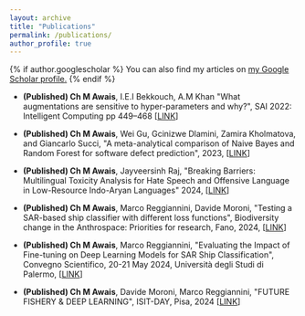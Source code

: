 ```yaml
---
layout: archive
title: "Publications"
permalink: /publications/
author_profile: true
---
```


{% if author.googlescholar %}
  You can also find my articles on <u><a href="{{author.googlescholar}}">my Google Scholar profile</a>.</u>
{% endif %}
- **(Published) Ch M Awais**, I.E.I Bekkouch, A.M Khan "What augmentations are sensitive to hyper-parameters and why?", SAI 2022: Intelligent Computing pp 449–468 \[[LINK](https://link.springer.com/chapter/10.1007/978-3-031-10461-9_31)\]

- **(Published) Ch M Awais**, Wei Gu, Gcinizwe Dlamini, Zamira Kholmatova, and Giancarlo Succi, "A meta-analytical comparison of Naive Bayes and Random Forest for software defect prediction", 2023, \[[LINK](https://link.springer.com/chapter/10.1007/978-3-031-35501-1_14)\]

- **(Published) Ch M Awais**, Jayveersinh Raj, "Breaking Barriers: Multilingual Toxicity Analysis for Hate Speech and Offensive Language in Low-Resource Indo-Aryan Languages" 2024, \[[LINK](https://www.researchgate.net/publication/379660432_Breaking_Barriers_Multilingual_Toxicity_Analysis_for_Hate_Speech_and_Offensive_Language_in_Low-Resource_Indo-Aryan_Languages)\]

- **(Published) Ch M Awais**, Marco Reggiannini, Davide Moroni, "Testing a SAR-based ship classifier with different loss functions", Biodiversity change in the Anthrospace: Priorities for research, Fano, 2024, \[[LINK](https://www.researchgate.net/publication/381708810_Testing_a_SAR-based_ship_classifier_with_different_loss_functions)\]

- **(Published) Ch M Awais**, Marco Reggiannini, "Evaluating the Impact of Fine-tuning on Deep Learning Models for SAR Ship Classification", Convegno Scientifico, 20-21 May 2024, Università degli Studi di Palermo, \[[LINK](https://www.researchgate.net/publication/381708612_Evaluating_the_Impact_of_Fine-tuning_on_Deep_Learning_Models_for_SAR_Ship_Classification)\]

- **(Published) Ch M Awais**, Davide Moroni, Marco Reggiannini, "FUTURE FISHERY & DEEP LEARNING", ISIT-DAY, Pisa, 2024 \[[LINK](https://www.researchgate.net/publication/381709215_FUTURE_FISHERY_DEEP_LEARNING)\]
